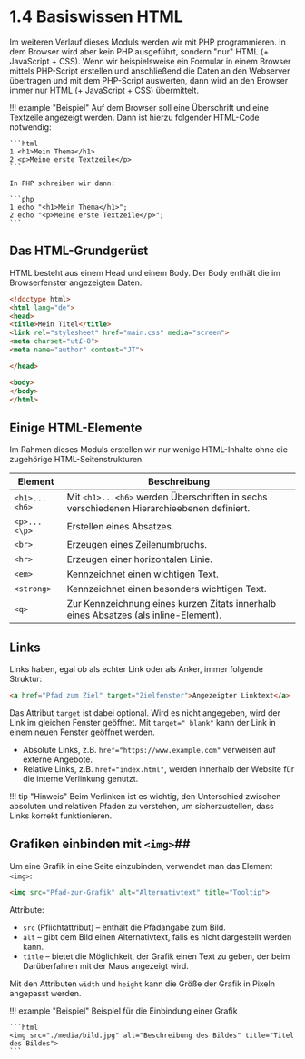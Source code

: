 # 1.4 Basiswissen HTML

Im weiteren Verlauf dieses Moduls werden wir mit PHP programmieren. In dem Browser wird aber kein PHP ausgeführt, sondern "nur" HTML (+ JavaScript + CSS). Wenn wir beispielsweise ein Formular in einem Browser mittels PHP-Script erstellen und anschließend die Daten an den Webserver übertragen und mit dem PHP-Script auswerten, dann wird an den Browser immer nur HTML (+ JavaScript + CSS) übermittelt.

!!! example "Beispiel"
    Auf dem Browser soll eine Überschrift und eine Textzeile angezeigt werden. Dann ist hierzu folgender HTML-Code notwendig:

    ```html
    1 <h1>Mein Thema</h1>
    2 <p>Meine erste Textzeile</p>
    ```

    In PHP schreiben wir dann:

    ```php
    1 echo "<h1>Mein Thema</h1>";
    2 echo "<p>Meine erste Textzeile</p>";
    ```

## Das HTML-Grundgerüst ##

HTML besteht aus einem Head und einem Body. Der Body enthält die im Browserfenster angezeigten Daten.

```html linenums="1"
<!doctype html>
<html lang="de">
<head>
<title>Mein Titel</title>
<link rel="stylesheet" href="main.css" media="screen">
<meta charset="ut£-8">
<meta name="author" content="JT">

</head>

<body>
</body>
</html>
```

## Einige HTML-Elemente ##

Im Rahmen dieses Moduls erstellen wir nur wenige HTML-Inhalte ohne die zugehörige HTML-Seitenstrukturen.

| Element          | Beschreibung                                                       |
| ---------------- | ------------------------------------------------------------------ |
| `<h1>...<h6>`    | Mit `<h1>...<h6>` werden Überschriften in sechs verschiedenen Hierarchieebenen definiert. |
| `<p>...<\p>`     | Erstellen eines Absatzes.                                          |
| `<br>`           | Erzeugen eines Zeilenumbruchs.                                     |
| `<hr>`           | Erzeugen einer horizontalen Linie.                                 |
| `<em>`           | Kennzeichnet einen wichtigen Text.                                 |
| `<strong>`       | Kennzeichnet einen besonders wichtigen Text.                       |
| `<q>`            | Zur Kennzeichnung eines kurzen Zitats innerhalb eines Absatzes (als inline-Element). |

## Links ##

Links haben, egal ob als echter Link oder als Anker, immer folgende Struktur:

```html
<a href="Pfad zum Ziel" target="Zielfenster">Angezeigter Linktext</a>
```

Das Attribut `target` ist dabei optional. Wird es nicht angegeben, wird der Link im gleichen Fenster geöffnet. Mit `target="_blank"` kann der Link in einem neuen Fenster geöffnet werden.

- Absolute Links, z.B. `href="https://www.example.com"` verweisen auf externe Angebote.
- Relative Links, z.B. `href="index.html"`, werden innerhalb der Website für die interne Verlinkung genutzt.

!!! tip "Hinweis"
    Beim Verlinken ist es wichtig, den Unterschied zwischen absoluten und relativen Pfaden zu verstehen, um sicherzustellen, dass Links korrekt funktionieren.

## Grafiken einbinden mit `<img>`##

Um eine Grafik in eine Seite einzubinden, verwendet man das Element `<img>`:
```html
<img src="Pfad-zur-Grafik" alt="Alternativtext" title="Tooltip">
```
Attribute:

- `src` (Pflichtattribut) – enthält die Pfadangabe zum Bild.
- `alt` – gibt dem Bild einen Alternativtext, falls es nicht dargestellt werden kann.
- `title` – bietet die Möglichkeit, der Grafik einen Text zu geben, der beim Darüberfahren mit der Maus angezeigt wird.

Mit den Attributen `width` und `height` kann die Größe der Grafik in Pixeln angepasst werden.

!!! example "Beispiel"
    Beispiel für die Einbindung einer Grafik

    ```html 
    <img src="./media/bild.jpg" alt="Beschreibung des Bildes" title="Titel des Bildes">
    ```
